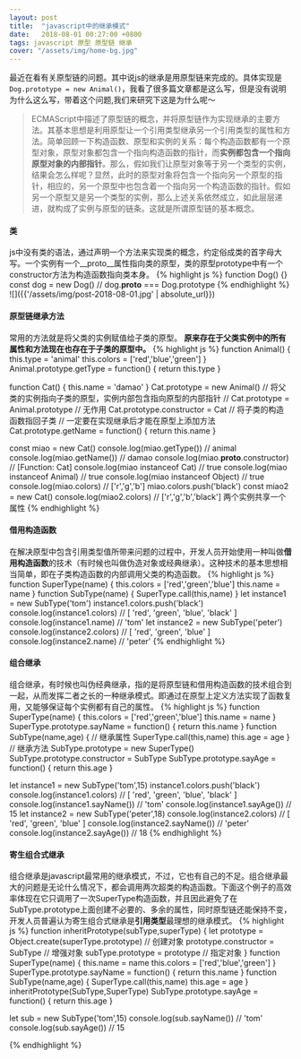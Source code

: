 ```yaml
---
layout: post
title:  "javascript中的继承模式"
date:   2018-08-01 00:27:00 +0800
tags: javascript 原型 原型链 继承
cover: "/assets/img/home-bg.jpg"
---
```



最近在看有关原型链的问题。其中说js的继承是用原型链来完成的。具体实现是``Dog.prototype = new Animal()``，我看了很多篇文章都是这么写，但是没有说明为什么这么写，带着这个问题,我们来研究下这是为什么呢～

> ECMAScript中描述了原型链的概念，并将原型链作为实现继承的主要方法。其基本思想是利用原型让一个引用类型继承另一个引用类型的属性和方法。简单回顾一下构造函数、原型和实例的关系：每个构造函数都有一个原型对象，原型对象都包含一个指向构造函数的指针，而**实例都包含一个指向原型对象的内部指针**。那么，假如我们让原型对象等于另一个类型的实例，结果会怎么样呢？显然，此时的原型对象将包含一个指向另一个原型的指针，相应的，另一个原型中也包含着一个指向另一个构造函数的指针。假如另一个原型又是另一个类型的实例，那么上述关系依然成立，如此层层递进，就构成了实例与原型的链条。这就是所谓原型链的基本概念。

#### 类

js中没有类的语法，通过声明一个方法来实现类的概念，约定俗成类的首字母大写。一个实例有一个__proto__属性指向类的原型，类的原型prototype中有一个constructor方法为构造函数指向类本身。
{% highlight js %}
function Dog() {}
const dog = new Dog()
// dog.__proto__ === Dog.prototype
{% endhighlight %}
![]({{'/assets/img/post-2018-08-01.jpg' | absolute_url}})
#### 原型链继承方法
常用的方法就是将父类的实例赋值给子类的原型。
**原来存在于父类实例中的所有属性和方法现在也存在于子类的原型中。**
{% highlight js %}
function Animal() {
  this.type = 'animal'
  this.colors = ['red','blue','green']
}
Animal.prototype.getType = function() {
  return this.type
}

function Cat() {
  this.name = 'damao'
}
Cat.prototype = new Animal() // 将父类的实例指向子类的原型，实例内部包含指向原型的内部指针
// Cat.prototype = Animal.prototype // 无作用
Cat.prototype.constructor = Cat // 将子类的构造函数指回子类
// 一定要在实现继承后才能在原型上添加方法
Cat.prototype.getName = function() {
  return this.name
}

const miao = new Cat()
console.log(miao.getType()) // animal
console.log(miao.getName()) // damao
console.log(miao.__proto__.constructor) // [Function: Cat]
console.log(miao instanceof Cat) // true
console.log(miao instanceof Animal) // true
console.log(miao instanceof Object) // true
console.log(miao.colors) // ['r','g','b']
miao.colors.push('black')
const miao2 = new Cat()
console.log(miao2.colors) // ['r','g','b','black'] 两个实例共享一个属性
{% endhighlight %}

#### 借用构造函数
在解决原型中包含引用类型值所带来问题的过程中，开发人员开始使用一种叫做**借用构造函数**的技术（有时候也叫做伪造对象或经典继承）。这种技术的基本思想相当简单，即在子类构造函数的内部调用父类的构造函数。
{% highlight js %}
function SuperType(name) {
  this.colors = ['red','green','blue']
  this.name = name
}
function SubType(name) {
  SuperType.call(this,name)
}
let instance1 = new SubType('tom')
instance1.colors.push('black')
console.log(instance1.colors) // [ 'red', 'green', 'blue', 'black' ]
console.log(instance1.name) // 'tom'
let instance2 = new SubType('peter')
console.log(instance2.colors) // [ 'red', 'green', 'blue' ]
console.log(instance2.name) // 'peter'
{% endhighlight %}
#### 组合继承
组合继承，有时候也叫伪经典继承，指的是将原型链和借用构造函数的技术组合到一起，从而发挥二者之长的一种继承模式。即通过在原型上定义方法实现了函数复用，又能够保证每个实例都有自己的属性。
{% highlight js %}
function SuperType(name) {
  this.colors = ['red','green','blue']
  this.name = name
}
SuperType.prototype.sayName = function() {
  return this.name
}
function SubType(name,age) {
  // 继承属性
  SuperType.call(this,name)
  this.age = age
}
// 继承方法
SubType.prototype = new SuperType()
SubType.prototype.constructor = SubType
SubType.prototype.sayAge = function() {
  return this.age
}

let instance1 = new SubType('tom',15)
instance1.colors.push('black')
console.log(instance1.colors) // [ 'red', 'green', 'blue', 'black' ]
console.log(instance1.sayName()) // 'tom'
console.log(instance1.sayAge()) // 15
let instance2 = new SubType('peter',18)
console.log(instance2.colors) // [ 'red', 'green', 'blue' ]
console.log(instance2.sayName()) // 'peter'
console.log(instance2.sayAge()) // 18
{% endhighlight %}
#### 寄生组合式继承
组合继承是javascript最常用的继承模式，不过，它也有自己的不足。组合继承最大的问题是无论什么情况下，都会调用两次超类的构造函数。下面这个例子的高效率体现在它只调用了一次SuperType构造函数，并且因此避免了在SubType.prototype上面创建不必要的、多余的属性，同时原型链还能保持不变，开发人员普遍认为寄生组合式继承是**引用类型**最理想的继承模式。
{% highlight js %}
function inheritPrototype(subType,superType) {
  let prototype = Object.create(superType.prototype) // 创建对象
  prototype.constructor = SubType // 增强对象
  subType.prototype = prototype // 指定对象
}
function SuperType(name) {
  this.name = name
  this.colors = ['red','blue','green']
}
SuperType.prototype.sayName = function() {
  return this.name
}
function SubType(name,age) {
  SuperType.call(this,name)
  this.age = age
}
inheritPrototype(SubType,SuperType)
SubType.prototype.sayAge = function() {
  return this.age
}

let sub = new SubType('tom',15)
console.log(sub.sayName()) // 'tom'
console.log(sub.sayAge()) // 15

{% endhighlight %}
